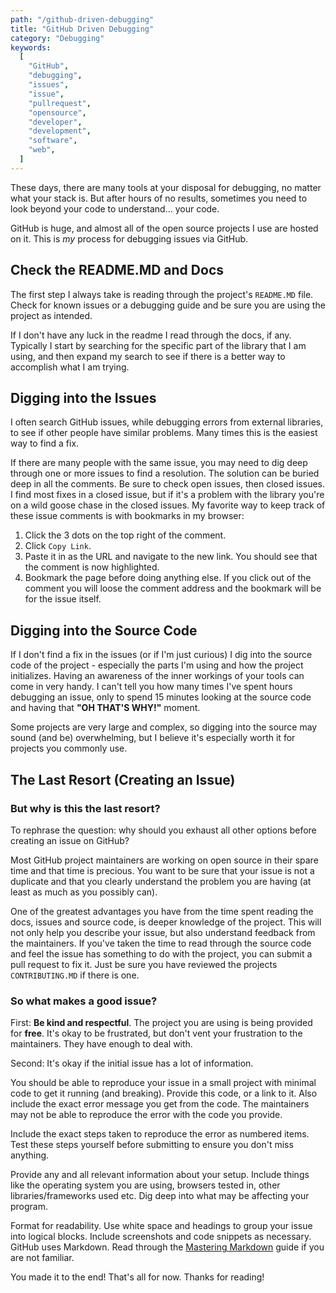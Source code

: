 ```yaml
---
path: "/github-driven-debugging"
title: "GitHub Driven Debugging"
category: "Debugging"
keywords:
  [
    "GitHub",
    "debugging",
    "issues",
    "issue",
    "pullrequest",
    "opensource",
    "developer",
    "development",
    "software",
    "web",
  ]
---
```


These days, there are many tools at your disposal for debugging, no matter what your stack is. But after hours of no results, sometimes you need to look beyond your code to understand... your code.

GitHub is huge, and almost all of the open source projects I use are hosted on it. This is _my_ process for debugging issues via GitHub.

## Check the README.MD and Docs

The first step I always take is reading through the project's `README.MD` file. Check for known issues or a debugging guide and be sure you are using the project as intended.

If I don't have any luck in the readme I read through the docs, if any. Typically I start by searching for the specific part of the library that I am using, and then expand my search to see if there is a better way to accomplish what I am trying.

## Digging into the Issues

I often search GitHub issues, while debugging errors from external libraries, to see if other people have similar problems. Many times this is the easiest way to find a fix.

If there are many people with the same issue, you may need to dig deep through one or more issues to find a resolution. The solution can be buried deep in all the comments. Be sure to check open issues, then closed issues. I find most fixes in a closed issue, but if it's a problem with the library you're on a wild goose chase in the closed issues. My favorite way to keep track of these issue comments is with bookmarks in my browser:

1. Click the 3 dots on the top right of the comment.
2. Click `Copy Link`.
3. Paste it in as the URL and navigate to the new link. You should see that the comment is now highlighted.
4. Bookmark the page before doing anything else. If you click out of the comment you will loose the comment address and the bookmark will be for the issue itself.

## Digging into the Source Code

If I don't find a fix in the issues (or if I'm just curious) I dig into the source code of the project - especially the parts I'm using and how the project initializes. Having an awareness of the inner workings of your tools can come in very handy. I can't tell you how many times I've spent hours debugging an issue, only to spend 15 minutes looking at the source code and having that **"OH THAT'S WHY!"** moment.

Some projects are very large and complex, so digging into the source may sound (and be) overwhelming, but I believe it's especially worth it for projects you commonly use.

## The Last Resort (Creating an Issue)

### But why is this the last resort?

To rephrase the question: why should you exhaust all other options before creating an issue on GitHub?

Most GitHub project maintainers are working on open source in their spare time and that time is precious. You want to be sure that your issue is not a duplicate and that you clearly understand the problem you are having (at least as much as you possibly can).

One of the greatest advantages you have from the time spent reading the docs, issues and source code, is deeper knowledge of the project. This will not only help you describe your issue, but also understand feedback from the maintainers. If you've taken the time to read through the source code and feel the issue has something to do with the project, you can submit a pull request to fix it. Just be sure you have reviewed the projects `CONTRIBUTING.MD` if there is one.

### So what makes a good issue?

First: **Be kind and respectful**. The project you are using is being provided for **free**. It's okay to be frustrated, but don't vent your frustration to the maintainers. They have enough to deal with.

Second: It's okay if the initial issue has a lot of information.

You should be able to reproduce your issue in a small project with minimal code to get it running (and breaking). Provide this code, or a link to it. Also include the exact error message you get from the code. The maintainers may not be able to reproduce the error with the code you provide.

Include the exact steps taken to reproduce the error as numbered items. Test these steps yourself before submitting to ensure you don't miss anything.

Provide any and all relevant information about your setup. Include things like the operating system you are using, browsers tested in, other libraries/frameworks used etc. Dig deep into what may be affecting your program.

Format for readability. Use white space and headings to group your issue into logical blocks. Include screenshots and code snippets as necessary. GitHub uses Markdown. Read through the [Mastering Markdown](https://guides.github.com/features/mastering-markdown/) guide if you are not familiar.

You made it to the end! That's all for now. Thanks for reading!
